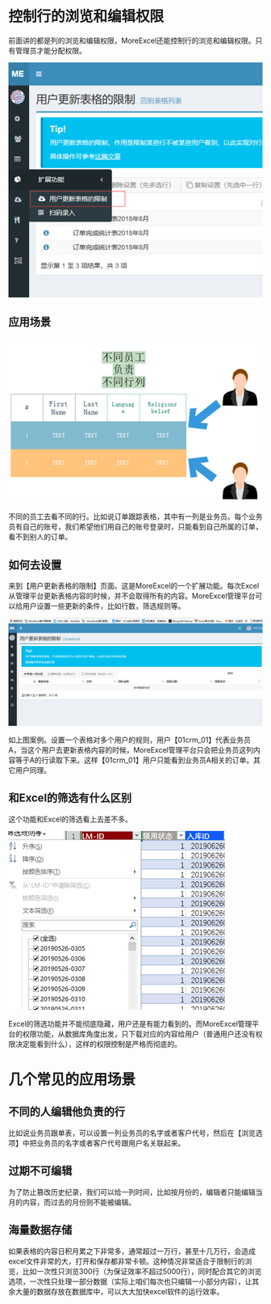 # 控制行的浏览和编辑权限

前面讲的都是列的浏览和编辑权限，MoreExcel还能控制行的浏览和编辑权限。只有管理员才能分配权限。

![image](images/20190808221955.png)

## 应用场景

![image](images/20190802102426.png)

不同的员工去看不同的行。比如说订单跟踪表格，其中有一列是业务员。每个业务员有自己的账号，我们希望他们用自己的账号登录时，只能看到自己所属的订单，看不到别人的订单。

## 如何去设置
 
来到【用户更新表格的限制】页面。这是MoreExcel的一个扩展功能。每次Excel从管理平台更新表格内容的时候，并不会取得所有的内容。MoreExcel管理平台可以给用户设置一些更新的条件，比如行数，筛选规则等。

![image](images/img2019080803u.gif)

如上图案例。设置一个表格对多个用户的规则，用户【01crm_01】代表业务员A，当这个用户去更新表格内容的时候，MoreExcel管理平台只会把业务员这列内容等于A的行读取下来。这样【01crm_01】用户只能看到业务员A相关的订单。其它用户同理。

## 和Excel的筛选有什么区别

这个功能和Excel的筛选看上去差不多。

![image](images/20190808223255.png)

Excel的筛选功能并不能彻底隐藏，用户还是有能力看到的。而MoreExcel管理平台的权限功能，从数据库角度出发，只下载对应的内容给用户（普通用户还没有权限决定能看到什么），这样的权限控制是严格而彻底的。


# 几个常见的应用场景

## 不同的人编辑他负责的行

比如说业务员跟单表，可以设置一列业务员的名字或者客户代号，然后在【浏览选项】中把业务员的名字或者客户代号跟用户名关联起来。

## 过期不可编辑

为了防止篡改历史纪录，我们可以给一列时间，比如按月份的，编辑者只能编辑当月的内容，而过去的月份则不能被编辑。

## 海量数据存储

如果表格的内容日积月累之下非常多，通常超过一万行，甚至十几万行，会造成excel文件非常的大，打开和保存都非常卡顿。这种情况非常适合于限制行的浏览，比如一次性只浏览300行（为保证效率不超过5000行），同时配合其它的浏览选项，一次性只处理一部分数据（实际上咱们每次也只编辑一小部分内容），让其余大量的数据存放在数据库中，可以大大加快excel软件的运行效率。
